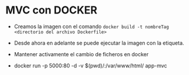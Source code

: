 # MVC con DOCKER
* Creamos la imagen con el comando `docker build -t nombreTag <directorio del archivo Dockerfile>`
* Desde ahora en adelante se puede ejecutar la imagen con la etiqueta.

* Mantener activamente el cambio de ficheros en docker 
* docker run -p 5000:80 -d -v $(pwd)/:/var/www/html/ app-mvc
